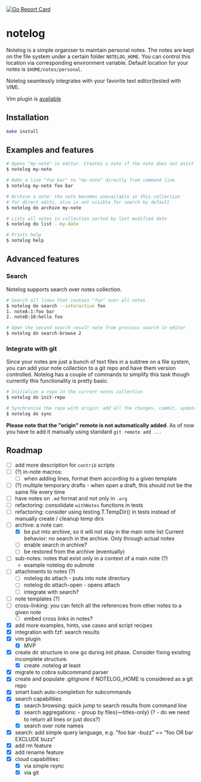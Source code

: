 [![Go Report Card](https://goreportcard.com/badge/github.com/nchern/notelog)](https://goreportcard.com/report/github.com/nchern/notelog)
# notelog

Notelog is a simple organiser to maintain personal notes. The notes are kept on
the file system under a certain folder `NOTELOG_HOME`. You can control this location
via corresponding environment variable.
Default location for your notes is `$HOME/notes/personal`.

Notelog seamlessly integrates with your favorite text editor(tested with VIM).

Vim plugin is [available](vim/README.md)

## Installation
```bash
make install
```

## Examples and features

```bash
# Opens "my-note" in editor. Creates a note if the note does not exist
$ notelog my-note

# Adds a line "foo bar" to "my-note" directly from command line
$ notelog my-note foo bar

# Archive a note: the note becomes unavailable in this collection
# for direct edits, also is not visible for search by default
$ notelog do archive my-note

# Lists all notes in collection sorted by last modified date
$ notelog do list --by-date

# Prints help
$ notelog help
```

## Advanced features

### Search

Notelog supports search over notes collection.

```bash
# Search all lines that contain "foo" over all notes
$ notelog do search --interactive foo
1. noteA:1:foo bar
2. noteB:10:hello foo

# Open the second search result note from previous search in editor
$ notelog do search-browse 2
```

### Integrate with git

Since your notes are just a bunch of text files in a subtree on a file system,
you can add your note collection to a git repo and have them version controlled.
Notelog has a couple of commands to simplify this task though currently this functionality is pretty basic.

```bash
# Initialize a repo in the current notes collection
$ notelog do init-repo

# Synchronize the repo with origin: add all the changes, commit, update from the origin and push
$ notelog do sync
```

**Please note that the "origin" remote is not automatically added**.
As of now you have to add it manually using standard `git remote add ...`

## Roadmap
 - [ ] add more description for `contrib` scripts
 - [ ] (?) in-note macros:
   - [ ] when adding lines, format them according to a given template
 - [ ] (?) multiple temporary drafts - when open a draft, this should not be the same file every time
 - [ ] have notes on `.md` format and not only in `.org`
 - [ ] refactoring: consolidate `withNotes` functions in tests
 - [ ] refactoring: consider using testing.T.TempDir() in tests instead of manually create / cleanup temp dirs
 - [ ] archive: a note can:
   - [X] be put into archive, so it will not stay in the main note list
         Current behavior: no search in the archive. Only through actual notes
   - [ ] enable search in archive?
   - [ ] be restored from the archive (eventually)
 - [ ] sub-notes: notes that exist only in a context of a main note (?)
   - example notelog do subnote <notename> <sub-notename>
 - [ ] attachments to notes (?)
   - [ ] notelog do attach <notename> <filepath> - puts <filepath> into note directory
   - [ ] notelog do attach-open <notename> <attach-name> - opens attach
   - [ ] integrate with search?
 - [ ] note templates (?)
 - [ ] cross-linking: you can fetch all the references from other notes to a given note
   - [ ] embed cross links in notes?
 - [X] add more examples, hints, use cases and script recipes
 - [X] integration with fzf: search results
 - [X] vim plugin
   - [X] MVP
 - [X] create dir structure in one go during init phase. Consider fixing existing incomplete structure.
   - [X] create .notelog at least
 - [X] migrate to cobra subcommand parser
 - [X] create and populate .gitignore if NOTELOG_HOME is considered as a git repo
 - [x] smart bash auto-completion for subcommands
 - [x] search capabilities
   - [x] search browsing: quick jump to search results from command line
   - [x] search aggregations:  - group by files(—titles-only)  (? - do we need to return all lines or just docs?)
   - [x] search over note names
 - [x] search: add simple query language, e.g. "foo bar -buzz" == "foo OR bar EXCLUDE buzz"
 - [x] add rm feature
 - [x] add rename feature
 - [x] cloud capabilities:
   - [x] via simple rsync
   - [x] via git
